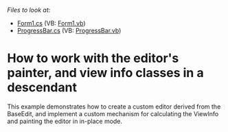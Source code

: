 <!-- default file list -->
*Files to look at*:

* [Form1.cs](./CS/WindowsApplication41/Form1.cs) (VB: [Form1.vb](./VB/WindowsApplication41/Form1.vb))
* [ProgressBar.cs](./CS/WindowsApplication41/ProgressBar.cs) (VB: [ProgressBar.vb](./VB/WindowsApplication41/ProgressBar.vb))
<!-- default file list end -->
# How to work with the editor's painter, and view info classes in a descendant


<p>This example demonstrates how to create a custom editor derived from the BaseEdit, and implement a custom mechanism for calculating the ViewInfo and painting the editor in in-place mode.</p>

<br/>


